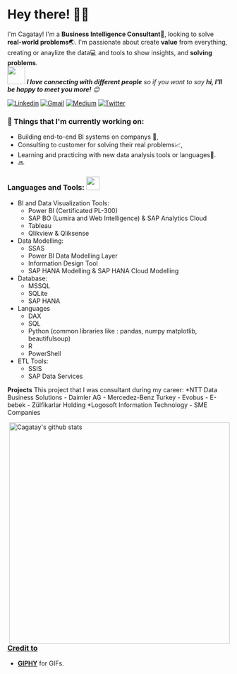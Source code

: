 <!-- Greeting -->
# Hey there! :wave::smiley:

<!--Introduction -->
I'm Cagatay! I'm a **Business Intelligence Consultant**:iphone:, looking to solve **real-world problems**:earth_asia:. I'm passionate about create **value** from everything, creating or anaylize the data:computer: and tools to show insights, and **solving problems**.
<br>
<img src="https://media.giphy.com/media/LnQjpWaON8nhr21vNW/giphy.gif" width="40"> <em><b>I love connecting with different people</b> so if you want to say <b>hi, I'll be happy to meet you more!</b> :blush:</em>

<!-- Your badges -->
[![Linkedin](https://img.shields.io/badge/-cagataycevik-blue?style=flat&logo=Linkedin&logoColor=white)](https://www.linkedin.com/in/cagataycevik)
[![Gmail](https://img.shields.io/badge/-cagatayycevikk-c14438?style=flat&logo=Gmail&logoColor=white)](mailto:cagatayycevikk@gmail.com)
[![Medium](https://img.shields.io/badge/-@cagataycevik-black?style=flat&logo=Medium&logoColor=white)](https://medium.com/@cagataycevik)
[![Twitter](https://img.shields.io/badge/-cagataycevikk-c13584?style=flat&labelColor=c13584&logo=twitter&logoColor=white)](https://twitter.com/cagataycevikk)



### 💼  Things that I'm currently working on: 
* Building end-to-end BI systems on companys 🔎,
* Consulting to customer for solving their real problems📈,
* Learning and practicing with new data analysis tools or languages🎒.
* 🔜

### Languages and Tools: <img src="https://media.giphy.com/media/WUlplcMpOCEmTGBtBW/giphy.gif" width="30">
* BI and Data Visualization Tools:
	- Power BI (Certificated PL-300)
	- SAP BO (Lumira and Web Intelligence) & SAP Analytics Cloud
	- Tableau
	- Qlikview & Qliksense
* Data Modelling: 
	- SSAS
	- Power BI Data Modelling Layer
	- Information Design Tool
	- SAP HANA Modelling & SAP HANA Cloud Modelling
* Database:
	- MSSQL
	- SQLite
	- SAP HANA
* Languages
	- DAX
	- SQL
	- Python (common libraries like : pandas, numpy matplotlib, beautifulsoup) 
	- R
	- PowerShell
* ETL Tools: 
	- SSIS
	- SAP Data Services

**Projects**
This project that I was consultant during my career:
*NTT Data Business Solutions
	- Daimler AG - Mercedez-Benz Turkey  - Evobus 
	- E-bebek
	- Zülfikarlar Holding
*Logosoft Information Technology
	- SME Companies

<p> <!-- GitHub README Stats -->
  <a href="https://gitstats.me/cacevik">
    <img width="500" height="auto" align="right" alt="Cagatay's github stats" 
         src="https://github-readme-stats.vercel.app/api?username=cacevik&show_icons=true&theme=algolia&count_private=true&include_all_commits=true" />
   <!-- <img width="30%" height="auto" align="right" alt="Cagatay's github stats" 
         src="https://github-readme-stats.vercel.app/api/top-langs/?username=cacevik&layout=compact" />
  </a>
 

<h4 align="center"> Thanks for Visiting!:innocent:</h4>

<!-- Credit -->
### Credit to 
- [**GIPHY**](https://giphy.com/) for GIFs. 



<!--
**Cagatay Cevik** is a ✨ _special_ ✨ repository because its `README.md` (this file) appears on your GitHub profile.

Here are some ideas to get you started:

- 🔭 I’m currently working on NTT Data Business Solutions Turkey
- 🌱 I’m currently learning SAP HANA Cloud
- 🤔 I’m looking for help with ...
- 💬 Ask me about anything BI Tools or Data Analysis!
- 📫 How to reach me: please use my social medias.
- 😄 Pronouns: ...
- ⚡ Fun fact: ...
-->
